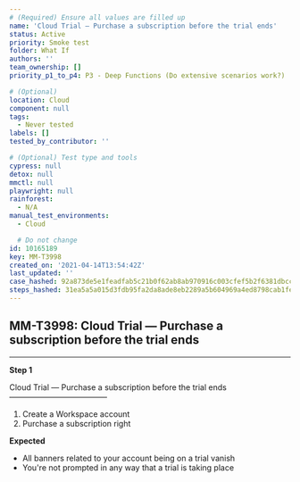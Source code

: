 ```yaml
---
# (Required) Ensure all values are filled up
name: 'Cloud Trial — Purchase a subscription before the trial ends'
status: Active
priority: Smoke test
folder: What If
authors: ''
team_ownership: []
priority_p1_to_p4: P3 - Deep Functions (Do extensive scenarios work?)

# (Optional)
location: Cloud
component: null
tags:
  - Never tested
labels: []
tested_by_contributor: ''

# (Optional) Test type and tools
cypress: null
detox: null
mmctl: null
playwright: null
rainforest:
  - N/A
manual_test_environments:
  - Cloud

  # Do not change
id: 10165189
key: MM-T3998
created_on: '2021-04-14T13:54:42Z'
last_updated: ''
case_hashed: 92a873de5e1feadfab5c21b0f62ab8ab970916c003cfef5b2f6381dbcca2f122e9026d7937b663f2f9e4b986be708e27
steps_hashed: 31ea5a5a015d3fdb95fa2da8ade8eb2289a5b604969a4ed8798cab1fe784397e33c53e27b1eb35bf90ac87e5a54b859c
---
```


<!-- (Auto-generated) Based on frontmatter's "key" and "name" -->

## MM-T3998: Cloud Trial — Purchase a subscription before the trial ends

---

**Step 1**

Cloud Trial — Purchase a subscription before the trial ends\
–––––––––––––––––––––––––

1. Create a Workspace account
2. Purchase a subscription right

**Expected**

- All banners related to your account being on a trial vanish
- You're not prompted in any way that a trial is taking place
